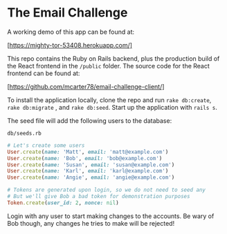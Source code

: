 # The Email Challenge

A working demo of this app can be found at:

[https://mighty-tor-53408.herokuapp.com/]

This repo contains the Ruby on Rails backend, plus the production build of the React frontend in the `/public` folder.  The source code for the React frontend can be found at:

[https://github.com/mcarter78/email-challenge-client/]

To install the application locally, clone the repo and run `rake db:create`, `rake db:migrate`
, and `rake db:seed`.  Start up the application with `rails s`.

The seed file will add the following users to the database:

`db/seeds.rb`
```ruby
# Let's create some users
User.create(name: 'Matt', email: 'matt@example.com')
User.create(name: 'Bob', email: 'bob@example.com')
User.create(name: 'Susan', email: 'susan@example.com')
User.create(name: 'Karl', email: 'karl@example.com')
User.create(name: 'Angie', email: 'angie@example.com')

# Tokens are generated upon login, so we do not need to seed any
# But we'll give Bob a bad token for demonstration purposes
Token.create(user_id: 2, nonce: nil)
```

Login with any user to start making changes to the accounts.  Be wary of Bob though,
any changes he tries to make will be rejected!
